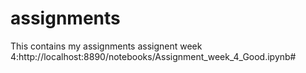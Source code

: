 # assignments
This contains my assignments
assignent week 4:http://localhost:8890/notebooks/Assignment_week_4_Good.ipynb#
